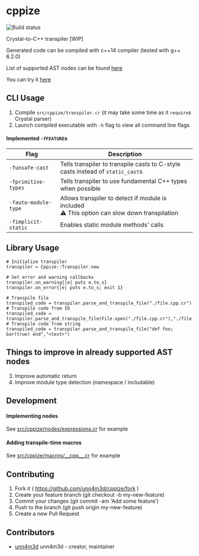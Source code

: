 # cppize

![Build status](https://travis-ci.org/unn4m3d/cppize.svg?branch=master)

Crystal-to-C++ transpiler [WIP]

Generated code can be compiled with c++14 compiler (tested with g++ 6.2.0)

List of supported AST nodes can be found [here](NODES.md)

You can try it [here](https://unn4m3d.github,io/cppize)

## CLI Usage

1. Compile `src/cppize/transpiler.cr` (it may take some time as it `require`s Crystal parser)
2. Launch compiled executable with `-h` flag to view all command line flags

#### Implemented `-fFEATURE`s
Flag  | Description
------|---------------
`-funsafe-cast` | Tells transpiler to transpile casts to C-style casts instead of `static_cast`s
`-fprimitive-types` | Tells transpiler to use fundamental C++ types when possible
`-fauto-module-type`| Allows transpiler to detect if module is included <br> :warning: This option can slow down transpilation
`-fimplicit-static` | Enables static module methods' calls

## Library Usage
```crystal
# Initialize transpiler
transpiler = Cppize::Transpiler.new

# Set error and warning callbacks
transpiler.on_warning{|e| puts e.to_s}
transpiler.on_error{|e| puts e.to_s; exit 1}

# Transpile file
transpiled_code = transpiler.parse_and_transpile_file("./file.cpp.cr")
# Transpile code from IO
transpiled_code = transpiler.parse_and_transpile_file(File.open("./file.cpp.cr"),"./file.cpp.cr")
# Transpile code from string
transpiled_code = transpiler.parse_and_transpile_file("def foo; bar(true) end","<test>")
```

## Things to improve in already supported AST nodes

3. Improve automatic return
4. Improve module type detection (namespace / includable)



## Development

#### Implementing nodes

See [src/cppize/nodes/expressions.cr](src/cppize/nodes/expressions.cr) for example

#### Adding transpile-time macros

See [src/cppize/macros/\_\_cpp\_\_.cr](src/cppize/macros/__cpp__.cr) for example

## Contributing

1. Fork it ( https://github.com/unn4m3d/cppize/fork )
2. Create your feature branch (git checkout -b my-new-feature)
3. Commit your changes (git commit -am 'Add some feature')
4. Push to the branch (git push origin my-new-feature)
5. Create a new Pull Request

## Contributors

- [unn4m3d](https://github.com/unn4m3d) unn4m3d - creator, maintainer
